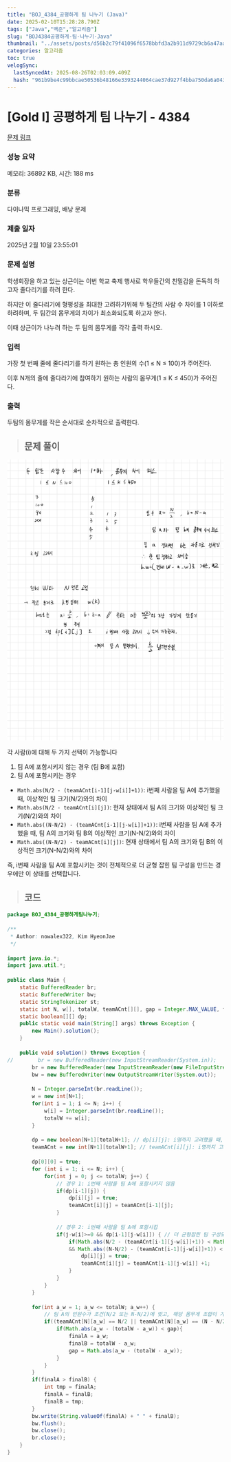 ```yaml
---
title: "BOJ_4384_공평하게 팀 나누기 (Java)"
date: 2025-02-10T15:28:28.790Z
tags: ["Java","백준","알고리즘"]
slug: "BOJ4384공평하게-팀-나누기-Java"
thumbnail: "../assets/posts/d56b2c79f41096f6578bbfd3a2b911d9729cb6a47aa2230adc6848263fab0a37.png"
categories: 알고리즘
toc: true
velogSync:
  lastSyncedAt: 2025-08-26T02:03:09.409Z
  hash: "961b9be4c99bbcae50536b48166e3393244064cae37d927f4bba750da6a043cd"
---
```


# [Gold I] 공평하게 팀 나누기 - 4384 

[문제 링크](https://www.acmicpc.net/problem/4384) 

### 성능 요약

메모리: 36892 KB, 시간: 188 ms

### 분류

다이나믹 프로그래밍, 배낭 문제

### 제출 일자

2025년 2월 10일 23:55:01

### 문제 설명

<p>학생회장을 하고 있는 상근이는 이번 학교 축제 행사로 학우들간의 친밀감을 돈독히 하고자 줄다리기를 하려 한다.</p>

<p>하지만 이 줄다리기에 형평성을 최대한 고려하기위해 두 팀간의 사람 수 차이를 1 이하로 하려하며, 두 팀간의 몸무게의 차이가 최소화되도록 하고자 한다.</p>

<p>이때 상근이가 나누려 하는 두 팀의 몸무게를 각각 출력 하시오.</p>

### 입력 

 <p>가장 첫 번째 줄에 줄다리기를 하기 원하는 총 인원의 수(1 ≤ N ≤ 100)가 주어진다.</p>

<p>이후 N개의 줄에 줄다라기에 참여하기 원하는 사람의 몸무게(1 ≤ K ≤ 450)가 주어진다.</p>

### 출력 

 <p>두팀의 몸무게를 작은 순서대로 순차적으로 출력한다.</p>

> ## 문제 풀이

![](/assets/posts/d56b2c79f41096f6578bbfd3a2b911d9729cb6a47aa2230adc6848263fab0a37.png)

각 사람(i)에 대해 두 가지 선택이 가능합니다

1. 팀 A에 포함시키지 않는 경우 (팀 B에 포함)
2. 팀 A에 포함시키는 경우

- `Math.abs(N/2 - (teamACnt[i-1][j-w[i]]+1))`: i번째 사람을 팀 A에 추가했을 때, 이상적인 팀 크기(N/2)와의 차이
- `Math.abs(N/2 - teamACnt[i][j])`: 현재 상태에서 팀 A의 크기와 이상적인 팀 크기(N/2)와의 차이
- `Math.abs((N-N/2) - (teamACnt[i-1][j-w[i]]+1))`: i번째 사람을 팀 A에 추가했을 때, 팀 A의 크기와 팀 B의 이상적인 크기(N-N/2)와의 차이
- `Math.abs((N-N/2) - teamACnt[i][j])`: 현재 상태에서 팀 A의 크기와 팀 B의 이상적인 크기(N-N/2)와의 차이

즉, i번째 사람을 팀 A에 포함시키는 것이 전체적으로 더 균형 잡힌 팀 구성을 만드는 경우에만 이 상태를 선택합니다.


> ## 코드

```java
package BOJ_4384_공평하게팀나누기;

/**
 * Author: nowalex322, Kim HyeonJae
 */

import java.io.*;
import java.util.*;

public class Main {
    static BufferedReader br;
    static BufferedWriter bw;
    static StringTokenizer st;
    static int N, w[], totalW, teamACnt[][], gap = Integer.MAX_VALUE, finalA, finalB;
    static boolean[][] dp; 
    public static void main(String[] args) throws Exception {
        new Main().solution();
    }

    public void solution() throws Exception {
//        br = new BufferedReader(new InputStreamReader(System.in));
        br = new BufferedReader(new InputStreamReader(new FileInputStream("src/main/java/BOJ_4384_공평하게팀나누기/input.txt")));
        bw = new BufferedWriter(new OutputStreamWriter(System.out));

        N = Integer.parseInt(br.readLine());
        w = new int[N+1];
        for(int i = 1; i <= N; i++) {
            w[i] = Integer.parseInt(br.readLine());
            totalW += w[i];
        }

        dp = new boolean[N+1][totalW+1]; // dp[i][j]: i명까지 고려했을 때, 팀 A의 몸무게 합이 j가 되는 경우가 가능한지
        teamACnt = new int[N+1][totalW+1]; // teamACnt[i][j]: i명까지 고려했을 때, 팀 A의 몸무게 합이 j일 때 팀 A에 속한 사람 수

        dp[0][0] = true;
        for (int i = 1; i <= N; i++) {
            for(int j = 0; j <= totalW; j++) {
            	// 경우 1: i번째 사람을 팀 A에 포함시키지 않음
                if(dp[i-1][j]) {
                    dp[i][j] = true;
                    teamACnt[i][j] = teamACnt[i-1][j];
                }
                
                // 경우 2: i번째 사람을 팀 A에 포함시킴
                if(j-w[i]>=0 && dp[i-1][j-w[i]]) { // 더 균형잡힌 팀 구성도 고려해야함
                    if(Math.abs(N/2 - (teamACnt[i-1][j-w[i]]+1)) < Math.abs(N/2 - teamACnt[i][j])
                    && Math.abs((N-N/2) - (teamACnt[i-1][j-w[i]]+1)) < Math.abs((N-N/2) - teamACnt[i][j])){
                        dp[i][j] = true;
                        teamACnt[i][j] = teamACnt[i-1][j-w[i]] +1;
                    }
                }
            }
        }

        for(int a_w = 1; a_w <= totalW; a_w++) {
        	// 팀 A의 인원수가 조건(N/2 또는 N-N/2)에 맞고, 해당 몸무게 조합이 가능한 경우
            if((teamACnt[N][a_w] == N/2 || teamACnt[N][a_w] == (N - N/2))&& dp[N][a_w]){
                if(Math.abs(a_w - (totalW - a_w)) < gap){
                    finalA = a_w;
                    finalB = totalW - a_w;
                    gap = Math.abs(a_w - (totalW - a_w));
                }
            }
        }
        if(finalA > finalB) {
            int tmp = finalA;
            finalA = finalB;
            finalB = tmp;
        }
        bw.write(String.valueOf(finalA) + " " + finalB);
        bw.flush();
        bw.close();
        br.close();
    }
}
```